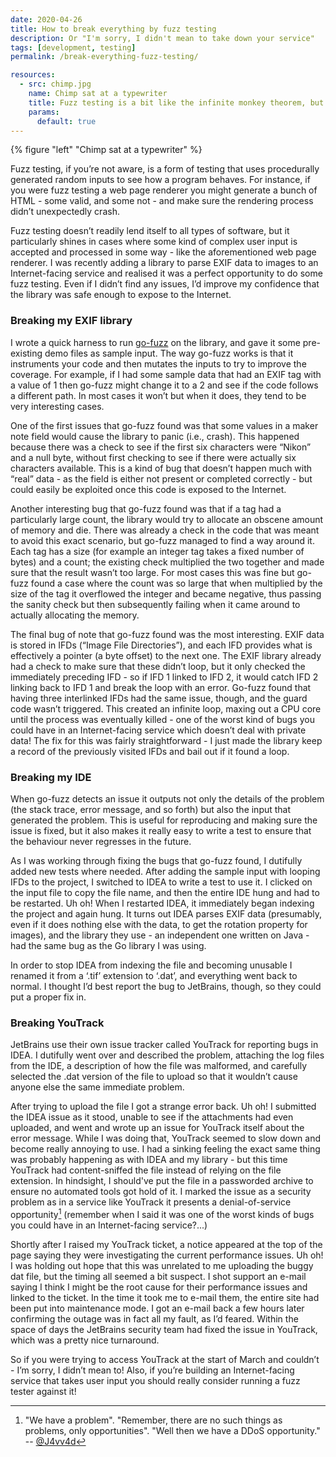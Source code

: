 ```yaml
---
date: 2020-04-26
title: How to break everything by fuzz testing
description: Or "I'm sorry, I didn't mean to take down your service"
tags: [development, testing]
permalink: /break-everything-fuzz-testing/

resources:
  - src: chimp.jpg
    name: Chimp sat at a typewriter
    title: Fuzz testing is a bit like the infinite monkey theorem, but instead of Shakespeare you get crashes.
    params:
      default: true
---
```


{% figure "left" "Chimp sat at a typewriter" %}

Fuzz testing, if you’re not aware, is a form of testing that uses procedurally generated random
inputs to see how a program behaves. For instance, if you were fuzz testing a web page renderer
you might generate a bunch of HTML - some valid, and some not - and make sure the rendering
process didn’t unexpectedly crash.

Fuzz testing doesn’t readily lend itself to all types of software, but it particularly shines
in cases where some kind of complex user input is accepted and processed in some way - like
the aforementioned web page renderer. I was recently adding a library to parse EXIF data to
images to an Internet-facing service and realised it was a perfect opportunity to do some fuzz
testing. Even if I didn’t find any issues, I’d improve my confidence that the library was safe
enough to expose to the Internet.

### Breaking my EXIF library

I wrote a quick harness to run [go-fuzz](https://github.com/dvyukov/go-fuzz) on the library,
and gave it some pre-existing demo files as sample input. The way go-fuzz works is that it
instruments your code and then mutates the inputs to try to improve the coverage. For example,
if I had some sample data that had an EXIF tag with a value of 1 then go-fuzz might change it
to a 2 and see if the code follows a different path. In most cases it won’t but when it does,
they tend to be very interesting cases.

<!--more-->

One of the first issues that go-fuzz found was that some values in a maker note field would cause
the library to panic (i.e., crash). This happened because there was a check to see if the first
six characters were “Nikon” and a null byte, without first checking to see if there were actually
six characters available. This is a kind of bug that doesn’t happen much with “real” data - as
the field is either not present or completed correctly - but could easily be exploited once this
code is exposed to the Internet.

Another interesting bug that go-fuzz found was that if a tag had a particularly large count, the
library would try to allocate an obscene amount of memory and die. There was already a check in
the code that was meant to avoid this exact scenario, but go-fuzz managed to find a way around
it. Each tag has a size (for example an integer tag takes a fixed number of bytes) and a count;
the existing check multiplied the two together and made sure that the result wasn’t too large.
For most cases this was fine but go-fuzz found a case where the count was so large that when
multiplied by the size of the tag it overflowed the integer and became negative, thus passing
the sanity check but then subsequently failing when it came around to actually allocating the
memory.

The final bug of note that go-fuzz found was the most interesting. EXIF data is stored in IFDs
(“Image File Directories”), and each IFD provides what is effectively a pointer (a byte offset)
to the next one. The EXIF library already had a check to make sure that these didn’t loop, but
it only checked the immediately preceding IFD - so if IFD 1 linked to IFD 2, it would catch IFD 2
linking back to IFD 1 and break the loop with an error. Go-fuzz found that having three interlinked
IFDs had the same issue, though, and the guard code wasn’t triggered. This created an infinite
loop, maxing out a CPU core until the process was eventually killed - one of the worst kind of
bugs you could have in an Internet-facing service which doesn’t deal with private data! The fix
for this was fairly straightforward - I just made the library keep a record of the previously
visited IFDs and bail out if it found a loop.

### Breaking my IDE

When go-fuzz detects an issue it outputs not only the details of the problem (the stack trace,
error message, and so forth) but also the input that generated the problem. This is useful for
reproducing and making sure the issue is fixed, but it also makes it really easy to write
a test to ensure that the behaviour never regresses in the future.

As I was working through fixing the bugs that go-fuzz found, I dutifully added new tests where
needed. After adding the sample input with looping IFDs to the project, I switched to IDEA to
write a test to use it. I clicked on the input file to copy the file name, and then the entire
IDE hung and had to be restarted. Uh oh! When I restarted IDEA, it immediately began indexing
the project and again hung. It turns out IDEA parses EXIF data (presumably, even if it does
nothing else with the data, to get the rotation property for images), and the library they use -
an independent one written on Java - had the same bug as the Go library I was using.

In order to stop IDEA from indexing the file and becoming unusable I renamed it from a ‘.tif’
extension to ‘.dat’, and everything went back to normal. I thought I’d best report the bug to
JetBrains, though, so they could put a proper fix in.

### Breaking YouTrack

JetBrains use their own issue tracker called YouTrack for reporting bugs in IDEA. I dutifully
went over and described the problem, attaching the log files from the IDE, a description of how
the file was malformed, and carefully selected the .dat version of the file to upload so that it
wouldn’t cause anyone else the same immediate problem.

After trying to upload the file I got a strange error back. Uh oh! I submitted the IDEA issue as
it stood, unable to see if the attachments had even uploaded, and went and wrote up an issue for
YouTrack itself about the error message. While I was doing that, YouTrack seemed to slow down and
become really annoying to use. I had a sinking feeling the exact same thing was probably
happening as with IDEA and my library - but this time YouTrack had content-sniffed the file
instead of relying on the file extension. In hindsight, I should've put the file in a passworded
archive to ensure no automated tools got hold of it. I marked the issue as a security problem as in
a service like YouTrack it presents a denial-of-service opportunity[^1] (remember when I said it was
one of the worst kinds of bugs you could have in an Internet-facing service?...)

Shortly after I raised my YouTrack ticket, a notice appeared at the top of the page saying they
were investigating the current performance issues. Uh oh! I was holding out hope that this was
unrelated to me uploading the buggy dat file, but the timing all seemed a bit suspect. I shot
support an e-mail saying I think I might be the root cause for their performance issues and
linked to the ticket. In the time it took me to e-mail them, the entire site had been
put into maintenance mode. I got an e-mail back a few hours later confirming the outage
was in fact all my fault, as I’d feared. Within the space of days the JetBrains security team
had fixed the issue in YouTrack, which was a pretty nice turnaround.

So if you were trying to access YouTrack at the start of March and couldn’t - I’m sorry, I didn’t
mean to! Also, if you’re building an Internet-facing service that takes user input you should
really consider running a fuzz tester against it!

[^1]: "We have a problem". "Remember, there are no such things as problems,
      only opportunities". "Well then we have a DDoS opportunity."
      -- [@J4vv4d](https://twitter.com/J4vv4D/status/671090709588496384) 
